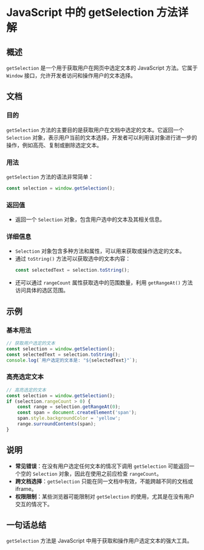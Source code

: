 <!--
Meta Description: # JavaScript 中的 getSelection 方法详解 ## 概述 `getSelection` 是一个用于获取用户在网页中选定文本的 JavaScript 方法。它属于 `Window` 接口，允许开发者访问和操作用户的文本选择。 ## 文档 ### 目的 `getSelection`...
Meta Keywords: getselection, selection, javascript, const, window
-->

# JavaScript 中的 getSelection 方法详解

## 概述
`getSelection` 是一个用于获取用户在网页中选定文本的 JavaScript 方法。它属于 `Window` 接口，允许开发者访问和操作用户的文本选择。

## 文档
### 目的
`getSelection` 方法的主要目的是获取用户在文档中选定的文本。它返回一个 `Selection` 对象，表示用户当前的文本选择，开发者可以利用该对象进行进一步的操作，例如高亮、复制或删除选定文本。

### 用法
`getSelection` 方法的语法非常简单：
```javascript
const selection = window.getSelection();
```

### 返回值
- 返回一个 `Selection` 对象，包含用户选中的文本及其相关信息。

### 详细信息
- `Selection` 对象包含多种方法和属性，可以用来获取或操作选定的文本。
- 通过 `toString()` 方法可以获取选中的文本内容：
  ```javascript
  const selectedText = selection.toString();
  ```
- 还可以通过 `rangeCount` 属性获取选中的范围数量，利用 `getRangeAt()` 方法访问具体的选区范围。

## 示例
### 基本用法
```javascript
// 获取用户选定的文本
const selection = window.getSelection();
const selectedText = selection.toString();
console.log(`用户选定的文本是: "${selectedText}"`);
```

### 高亮选定文本
```javascript
// 高亮选定的文本
const selection = window.getSelection();
if (selection.rangeCount > 0) {
    const range = selection.getRangeAt(0);
    const span = document.createElement('span');
    span.style.backgroundColor = 'yellow';
    range.surroundContents(span);
}
```

## 说明
- **常见错误**：在没有用户选定任何文本的情况下调用 `getSelection` 可能返回一个空的 `Selection` 对象，因此在使用之前应检查 `rangeCount`。
- **跨文档选择**：`getSelection` 只能在同一文档中有效，不能跨越不同的文档或 iframe。
- **权限限制**：某些浏览器可能限制对 `getSelection` 的使用，尤其是在没有用户交互的情况下。

## 一句话总结
`getSelection` 方法是 JavaScript 中用于获取和操作用户选定文本的强大工具。